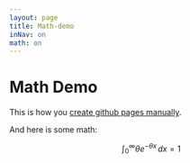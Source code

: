 ```yaml
---
layout: page
title: Math-demo
inNav: on
math: on
---
```


# Math Demo

This is how you [create github pages manually][1].

And here is some math:

$$
\int_0^\infty \theta e^{-\theta x}\, dx = 1
$$

[1]: https://help.github.com/articles/creating-project-pages-manually
